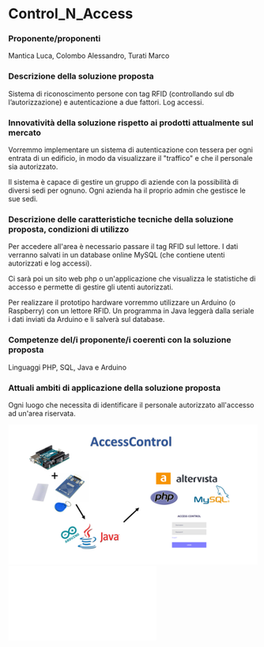# Control_N_Access

### Proponente/proponenti
Mantica Luca, Colombo Alessandro, Turati Marco


### Descrizione della soluzione proposta
Sistema di riconoscimento persone con tag RFID (controllando sul db l’autorizzazione) e autenticazione a due fattori.
Log accessi.


### Innovatività della soluzione rispetto ai prodotti attualmente sul mercato
Vorremmo implementare un sistema di autenticazione con tessera per ogni entrata di un edificio, in modo da visualizzare il "traffico" e che il personale sia autorizzato.

Il sistema è capace di gestire un gruppo di aziende con la possibilità di diversi sedi per ognuno.
Ogni azienda ha il proprio admin che gestisce le sue sedi.
 

### Descrizione delle caratteristiche tecniche della soluzione proposta, condizioni di utilizzo
Per accedere all'area è necessario passare il tag RFID sul lettore. 
I dati verranno salvati in un database online MySQL (che contiene utenti autorizzati e log accessi). 

Ci sarà poi un sito web php o un'applicazione che visualizza le statistiche di accesso e permette di gestire gli utenti autorizzati.
 
Per realizzare il prototipo hardware vorremmo utilizzare un Arduino (o Raspberry) con un lettore RFID. 
Un programma in Java leggerà dalla seriale i dati inviati da Arduino e li salverà sul database. 
 

### Competenze del/i proponente/i coerenti con la soluzione proposta
 Linguaggi PHP, SQL, Java e Arduino

 
### Attuali ambiti di applicazione della soluzione proposta
Ogni luogo che necessita di identificare il personale autorizzato all'accesso ad un'area riservata.


![presentazione](/docs/presentazione.png)
![ER](/docs/er.xml)

